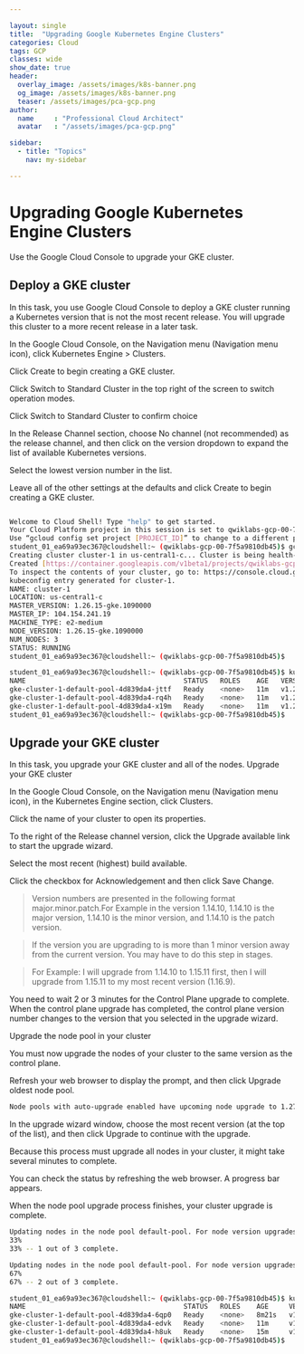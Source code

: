 ```yaml
---

layout: single
title:  "Upgrading Google Kubernetes Engine Clusters"
categories: Cloud
tags: GCP
classes: wide
show_date: true
header:
  overlay_image: /assets/images/k8s-banner.png
  og_image: /assets/images/k8s-banner.png
  teaser: /assets/images/pca-gcp.png
author:
  name     : "Professional Cloud Architect"
  avatar   : "/assets/images/pca-gcp.png"

sidebar:
  - title: "Topics"
    nav: my-sidebar

---
```

# Upgrading Google Kubernetes Engine Clusters 

Use the Google Cloud Console to upgrade your GKE cluster.

## Deploy a GKE cluster

In this task, you use Google Cloud Console to deploy a GKE cluster running a Kubernetes version that is not the most recent release. You will upgrade this cluster to a more recent release in a later task.

In the Google Cloud Console, on the Navigation menu (Navigation menu icon), click Kubernetes Engine > Clusters.
    
Click Create to begin creating a GKE cluster.
    
Click Switch to Standard Cluster in the top right of the screen to switch operation modes.
    
Click Switch to Standard Cluster to confirm choice

In the Release Channel section, choose No channel (not recommended) as the release channel, and then click on the version dropdown to expand the list of available Kubernetes versions.


Select the lowest version number in the list.

Leave all of the other settings at the defaults and click Create to begin creating a GKE cluster.

```sh

Welcome to Cloud Shell! Type "help" to get started.
Your Cloud Platform project in this session is set to qwiklabs-gcp-00-7f5a9810db45.
Use “gcloud config set project [PROJECT_ID]” to change to a different project.
student_01_ea69a93ec367@cloudshell:~ (qwiklabs-gcp-00-7f5a9810db45)$ gcloud beta container --project "qwiklabs-gcp-00-7f5a9810db45" clusters create "cluster-1" --zone "us-central1-c" --no-enable-basic-auth --cluster-version "1.26.15-gke.1090000" --release-channel "None" --machine-type "e2-medium" --image-type "COS_CONTAINERD" --disk-type "pd-balanced" --disk-size "100" --metadata disable-legacy-endpoints=true --scopes "https://www.googleapis.com/auth/devstorage.read_only","https://www.googleapis.com/auth/logging.write","https://www.googleapis.com/auth/monitoring","https://www.googleapis.com/auth/servicecontrol","https://www.googleapis.com/auth/service.management.readonly","https://www.googleapis.com/auth/trace.append" --num-nodes "3" --logging=SYSTEM,WORKLOAD --monitoring=SYSTEM --enable-ip-alias --network "projects/qwiklabs-gcp-00-7f5a9810db45/global/networks/default" --subnetwork "projects/qwiklabs-gcp-00-7f5a9810db45/regions/us-central1/subnetworks/default" --no-enable-intra-node-visibility --default-max-pods-per-node "110" --security-posture=disabled --workload-vulnerability-scanning=disabled --no-enable-master-authorized-networks --addons HorizontalPodAutoscaling,HttpLoadBalancing,GcePersistentDiskCsiDriver --enable-autoupgrade --enable-autorepair --max-surge-upgrade 1 --max-unavailable-upgrade 0 --binauthz-evaluation-mode=DISABLED --no-enable-managed-prometheus --enable-shielded-nodes --node-locations "us-central1-c"
Creating cluster cluster-1 in us-central1-c... Cluster is being health-checked (master is healthy)...done.                                  
Created [https://container.googleapis.com/v1beta1/projects/qwiklabs-gcp-00-7f5a9810db45/zones/us-central1-c/clusters/cluster-1].
To inspect the contents of your cluster, go to: https://console.cloud.google.com/kubernetes/workload_/gcloud/us-central1-c/cluster-1?project=qwiklabs-gcp-00-7f5a9810db45
kubeconfig entry generated for cluster-1.
NAME: cluster-1
LOCATION: us-central1-c
MASTER_VERSION: 1.26.15-gke.1090000
MASTER_IP: 104.154.241.19
MACHINE_TYPE: e2-medium
NODE_VERSION: 1.26.15-gke.1090000
NUM_NODES: 3
STATUS: RUNNING
student_01_ea69a93ec367@cloudshell:~ (qwiklabs-gcp-00-7f5a9810db45)$ 
```

```sh
student_01_ea69a93ec367@cloudshell:~ (qwiklabs-gcp-00-7f5a9810db45)$ kubectl get nodes -o wide
NAME                                       STATUS   ROLES    AGE   VERSION                INTERNAL-IP   EXTERNAL-IP      OS-IMAGE                             KERNEL-VERSION   CONTAINER-RUNTIME
gke-cluster-1-default-pool-4d839da4-jttf   Ready    <none>   11m   v1.26.15-gke.1090000   10.128.0.5    34.71.122.4      Container-Optimized OS from Google   5.15.146+        containerd://1.6.28
gke-cluster-1-default-pool-4d839da4-rq4h   Ready    <none>   11m   v1.26.15-gke.1090000   10.128.0.4    34.123.18.100    Container-Optimized OS from Google   5.15.146+        containerd://1.6.28
gke-cluster-1-default-pool-4d839da4-x19m   Ready    <none>   11m   v1.26.15-gke.1090000   10.128.0.3    104.197.240.94   Container-Optimized OS from Google   5.15.146+        containerd://1.6.28
student_01_ea69a93ec367@cloudshell:~ (qwiklabs-gcp-00-7f5a9810db45)$ 
```



## Upgrade your GKE cluster

In this task, you upgrade your GKE cluster and all of the nodes.
Upgrade your GKE cluster

In the Google Cloud Console, on the Navigation menu (Navigation menu icon), in the Kubernetes Engine section, click Clusters.

Click the name of your cluster to open its properties.

To the right of the Release channel version, click the Upgrade available link to start the upgrade wizard.

Select the most recent (highest) build available.

Click the checkbox for Acknowledgement and then click Save Change.

> Version numbers are presented in the following format major.minor.patch.For Example in the version 1.14.10, 1.14.10 is the major version, 1.14.10 is the minor version, and 1.14.10 is the patch version.

> If the version you are upgrading to is more than 1 minor version away from the current version. You may have to do this step in stages.

> For Example: I will upgrade from 1.14.10 to 1.15.11 first, then I will upgrade from 1.15.11 to my most recent version (1.16.9). 

You need to wait 2 or 3 minutes for the Control Plane upgrade to complete.
When the control plane upgrade has completed, the control plane version number changes to the version that you selected in the upgrade wizard.

Upgrade the node pool in your cluster

You must now upgrade the nodes of your cluster to the same version as the control plane.

Refresh your web browser to display the prompt, and then click Upgrade oldest node pool.

```sh
Node pools with auto-upgrade enabled have upcoming node upgrade to 1.27.14-gke.1022000. Learn more
```

In the upgrade wizard window, choose the most recent version (at the top of the list), and then click Upgrade to continue with the upgrade.

Because this process must upgrade all nodes in your cluster, it might take several minutes to complete.

You can check the status by refreshing the web browser. A progress bar appears.

When the node pool upgrade process finishes, your cluster upgrade is complete.

```sh
Updating nodes in the node pool default-pool. For node version upgrades, it typically takes 4-5 minutes to upgrade a single node or longer (e.g., due to pod disruption budget or grace period). For updates to node metadata like kubernetes labels, taints and tags, it takes less than a minute per node and it does not recreate the nodes or cause any disruption to running workloads. Learn more
33%
33% -- 1 out of 3 complete. 
```

```sh
Updating nodes in the node pool default-pool. For node version upgrades, it typically takes 4-5 minutes to upgrade a single node or longer (e.g., due to pod disruption budget or grace period). For updates to node metadata like kubernetes labels, taints and tags, it takes less than a minute per node and it does not recreate the nodes or cause any disruption to running workloads. Learn more
67%
67% -- 2 out of 3 complete. 
```

```sh
student_01_ea69a93ec367@cloudshell:~ (qwiklabs-gcp-00-7f5a9810db45)$ kubectl get nodes -o wide
NAME                                       STATUS   ROLES    AGE     VERSION                INTERNAL-IP   EXTERNAL-IP      OS-IMAGE                             KERNEL-VERSION   CONTAINER-RUNTIME
gke-cluster-1-default-pool-4d839da4-6qp0   Ready    <none>   8m21s   v1.27.14-gke.1022000   10.128.0.8    34.123.18.100    Container-Optimized OS from Google   5.15.154+        containerd://1.7.15
gke-cluster-1-default-pool-4d839da4-edvk   Ready    <none>   11m     v1.27.14-gke.1022000   10.128.0.7    34.71.122.4      Container-Optimized OS from Google   5.15.154+        containerd://1.7.15
gke-cluster-1-default-pool-4d839da4-h8uk   Ready    <none>   15m     v1.27.14-gke.1022000   10.128.0.6    34.170.101.170   Container-Optimized OS from Google   5.15.154+        containerd://1.7.15
student_01_ea69a93ec367@cloudshell:~ (qwiklabs-gcp-00-7f5a9810db45)$ 
```


